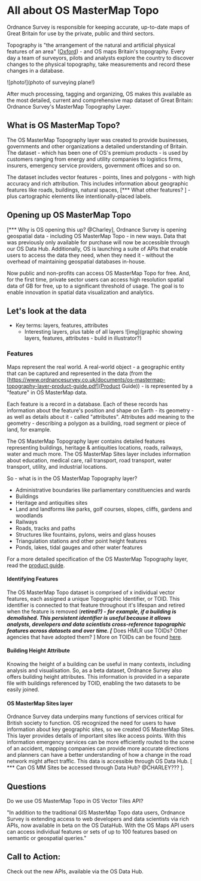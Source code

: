 # All about OS MasterMap Topo

Ordnance Survey is responsible for keeping accurate, up-to-date maps of Great Britain for use by the private, public and third sectors. 

Topography is "the arrangement of the natural and artificial physical features of an area" ([Oxford](https://www.lexico.com/en/definition/topography)) - and OS maps Britain's topography. Every day a team of surveyors, pilots and analysts explore the country to discover changes to the physical topography, take measurements and record these changes in a database. 

![photo!](photo of surveying plane!)

After much processing, tagging and organizing, OS makes this available as the most detailed, current and comprehensive map dataset of Great Britain: Ordnance Survey's MasterMap Topography Layer.

## What is OS MasterMap Topo?

The OS MasterMap Topography layer was created to provide businesses, governments and other organizations a detailed understanding of Britain. The dataset - which has been one of OS's premium products - is used by customers ranging from energy and utility companies to logistics firms, insurers, emergency service providers, government offices and so on.  

The dataset includes vector features - points, lines and polygons - with high accuracy and rich attribution. This includes information about geographic features like roads, buildings, natural spaces, [*** What other features? ] - plus cartographic elements like intentionally-placed labels. 

## Opening up OS MasterMap Topo



[*** Why is OS opening this up? @Charley], Ordnance Survey is opening geospatial data - including OS MasterMap Topo - in new ways. Data that was previously only available for purchase will now be accessible through our OS Data Hub. Additionally, OS is launching a suite of APIs that enable users to access the data they need, when they need it - without the overhead of maintaining geospatial databases in-house. 

Now public and non-profits can access OS MasterMap Topo for free. And, for the first time, private sector users can access high resolution spatial data of GB for free, up to a significant threshold of usage. The goal is to enable innovation in spatial data visualization and analytics.

## Let's look at the data

- Key terms: layers, features, attributes
    - Interesting layers, plus table of all layers ![img](graphic showing layers, features, attributes - build in illustrator?)


### Features

Maps represent the real world. A real-world object - a geographic entity that can be captured and represented in the data (from the [https://www.ordnancesurvey.co.uk/documents/os-mastermap-topography-layer-product-guide.pdf](Product Guide)) - is represented by a "feature" in OS MasterMap data. 

Each feature is a record in a database. Each of these records has information about the feature's position and shape on Earth - its geometry - as well as details about it - called "attributes". Attributes add meaning to the geometry - describing a polygon as a building, road segment or piece of land, for example. 

The OS MasterMap Topography layer contains detailed features representing buildings, heritage & antiquities locations, roads, railways, water and much more. The OS MasterMap Sites layer includes  information about education, medical care, rail transport, road transport, water transport, utility, and industrial locations.

So - what is in the OS MasterMap Topography layer?
- Administrative boundaries like parliamentary constituencies and wards
- Buildings
- Heritage and antiquities sites
- Land and landforms like parks, golf courses, slopes, cliffs, gardens and woodlands
- Railways
- Roads, tracks and paths
- Structures like fountains, pylons, weirs and glass houses
- Triangulation stations and other point height features
- Ponds, lakes, tidal gauges and other water features

For a more detailed specification of the OS MasterMap Topography layer, read the [product guide](https://www.ordnancesurvey.co.uk/documents/os-mastermap-topography-layer-product-guide.pdf).

#### Identifying Features

The OS MasterMap Topo dataset is comprised of x individual vector features, each assigned a unique Topographic Identifier, or TOID. This identifier is connected to that feature throughout it's lifespan and retired when the feature is removed (***retired?) - for example, if a building is demolished. This persistent identifier is useful because it allows analysts, developers and data scientists cross-reference topographic features across datasets and over time. [*** Does HMLR use TOIDs? Other agencies that have adopted them? ] More on TOIDs can be found [here](https://www.ordnancesurvey.co.uk/business-government/tools-support/mastermap-topography-support/toids).

#### Building Height Attribute

Knowing the height of a building can be useful in many contexts, including analysis and visualisation. So, as a beta dataset, Ordnance Survey also offers building height attributes. This information is provided in a separate file with buildings referenced by TOID, enabling the two datasets to be easily joined. 

#### OS MasterMap Sites layer

Ordnance Survey data underpins many functions of services critical for British society to function. OS recognized the need for users to have information about key geographic sites, so we created OS MasterMap Sites. This layer provides details of important sites like access points. With this information emergency services can be more efficiently routed to the scene of an accident, mapping companies can provide more accurate directions and planners can have a better understanding of how a change in the road network might affect traffic. This data is accessible through OS Data Hub. [ *** Can OS MM Sites be accessed through Data Hub? @CHARLEY??? ].

## Questions

Do we use OS MasterMap Topo in OS Vector Tiles API? 

"In addition to the traditional GIS MasterMap Topo data users, Ordnance Survey is extending access to web developers and data scientists via rich APIs, now available in beta on the OS DataHub. With the OS Maps API users can access individual features or sets of up to 100 features based on semantic or geospatial queries."





## Call to Action: 

Check out the new APIs, available via the OS Data Hub.